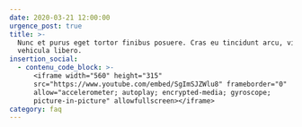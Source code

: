 ```yaml
---
date: 2020-03-21 12:00:00
urgence_post: true
title: >-
  Nunc et purus eget tortor finibus posuere. Cras eu tincidunt arcu, vitae
  vehicula libero.
insertion_social:
  - contenu_code_block: >-
      <iframe width="560" height="315"
      src="https://www.youtube.com/embed/SgImSJZWlu8" frameborder="0"
      allow="accelerometer; autoplay; encrypted-media; gyroscope;
      picture-in-picture" allowfullscreen></iframe>
category: faq
---
```


